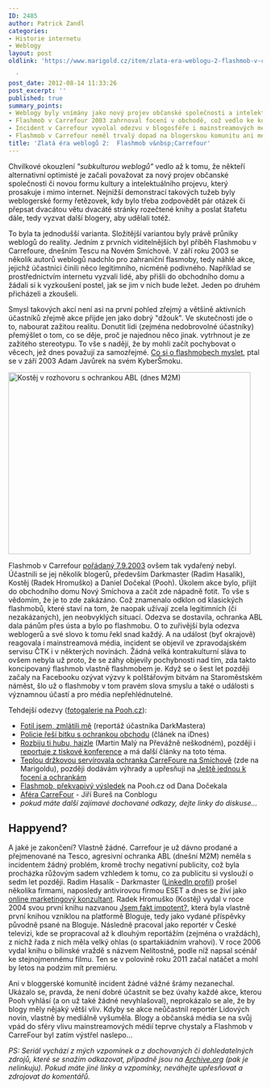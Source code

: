 ```yaml
---
ID: 2485
author: Patrick Zandl
categories:
- Historie internetu
- Weblogy
layout: post
oldlink: 'https://www.marigold.cz/item/zlata-era-weblogu-2-flashmob-v-carrefour

  '
post_date: 2012-08-14 11:33:26
post_excerpt: ''
published: true
summary_points:
- Weblogy byly vnímány jako nový projev občanské společnosti a intelektuálního projevu.
- Flashmob v Carrefour 2003 zahrnoval focení v obchodě, což vedlo ke konfliktu s ochrankou.
- Incident v Carrefour vyvolal odezvu v blogosféře i mainstreamových médiích.
- Flashmob v Carrefour neměl trvalý dopad na blogerskou komunitu ani média.
title: 'Zlatá éra weblogů 2:  Flashmob v&nbsp;Carrefour'
---
```


<p> Chvilkové okouzlení <em>"subkulturou weblogů"</em> vedlo až k tomu, že někteří alternativní optimisté je začali považovat za nový projev občanské společnosti či novou formu kultury a intelektuálního projevu, který prosakuje i mimo internet. Nejnižší demonstrací takových tužeb byly weblogerské formy řetězovek, kdy bylo třeba zodpovědět pár otázek či přepsat dvacátou větu dvacáté stránky rozečtené knihy a poslat štafetu dále, tedy vyzvat další blogery, aby udělali totéž. </p>


<p>To byla ta jednodušší varianta. Složitější variantou byly právě průniky weblogů do reality. Jedním z prvních viditelnějších byl příběh Flashmobu v Carrefoure, dnešním Tescu na Novém Smíchově.  V září roku 2003 se několik autorů weblogů nadchlo pro zahraniční flasmoby, tedy náhlé akce, jejichž účastníci činili něco legitimního, nicméně podivného. Například se prostřednictvím internetu vyzvali lidé, aby přišli do obchodního domu a žádali si k vyzkoušení postel, jak se jim v nich bude ležet. Jeden po druhém přicházeli a zkoušeli.</p>

<!--more-->

<p>Smysl takových akcí není asi na první pohled zřejmý a většině aktivních účastníků zřejmě akce přijde jen jako dobrý "džouk". Ve skutečnosti jde o to, nabourat zažitou realitu. Donutit lidi (zejména nedobrovolné účastníky) přemýšlet o tom, co se děje, proč je najednou něco jinak. vytrhnout je ze zažitého stereotypu. To vše s nadějí, že by mohli začít pochybovat o věcech, jež dnes považují za samozřejmé. <a href="http://blog.vozovna.cz/2003-09.html" target="_self" title="">Co si o flashmobech myslet</a>, ptal se v září 2003 Adam Javůrek na svém KyberŠmoku.</p>
<p><img src="http://www.pooh.cz/pooh/carrefour-nasili/DSC00937.JPG" id="blogsy-1344936179605.3809" class="" alt="Kostěj v rozhovoru s ochrankou ABL (dnes M2M)" width="480" height="360"><br></p>
<p>Flashmob v Carrefour <a href="http://www.pooh.cz/pooh/a.asp?a=2006190" target="_self" title="">pořádaný 7.9.2003</a> ovšem tak vydařený nebyl. Účastnili se jej několik blogerů, především Darkmaster (Radim Hasalík), Kostěj (Radek Hromuško) a Daniel Dočekal (Pooh). Úkolem akce bylo, přijít do obchodního domu Nový Smíchova a začít zde nápadně fotit. To vše s vědomím, že je to zde zakázáno. Což znamenalo odklon od klasických flashmobů, které staví na tom, že naopak užívají zcela legitimních (či nezakázaných), jen neobvyklých situací. Odezva se dostavila, ochranka ABL dala pánům přes ústa a bylo po flashmobu. O to zuřivější byla odezva weblogerů a své slovo k tomu řekl snad každý. A na událost (byť okrajově) reagovala i mainstreamová média, incident se objevil ve zpravodajském servisu ČTK i v některých novinách. Žádná velká kontrakulturní sláva to ovšem nebyla už proto, že se záhy objevily pochybnosti nad tím, zda takto koncipovaný flashmob vlastně flashmobem je. Když se o šest let později začaly na Facebooku ozývat výzvy k polštářovým bitvám na Staroměstském náměst, šlo už o flashmoby v tom pravém slova smyslu a také o události s významnou účastí a pro média nepřehlédnutelné. </p>
<p>Tehdejší odezvy (<a href="http://www.pooh.cz/pooh/a.asp?a=2006229&db=" target="_self" title="">fotogalerie na Pooh.cz</a>):</p>
<ul><li><a href="http://brouzdej.cz/blogy/darkmaster/941.html" target="_self" title="">Fotil jsem, zmlátili mě</a> (reportáž účastníka DarkMastera)</li><li><a href="http://zpravy.idnes.cz/policie-resi-bitku-s-ochrankou-obchodu-dhy-/domaci.aspx?c=A030908_134608_praha_ton" target="_self" title="">Policie řeší bitku s ochrankou obchodu</a> (článek na iDnes) </li><li><a href="http://blog.maly.cz/index.php?item=419" target="_self" title="">Rozbiju ti hubu, hajzle</a> (Martin Malý na Převážně neškodném), později i <a href="http://blog.maly.cz/index.php?cmt=449" target="_self" title="">reportuje z tiskové konference</a> a má další články na toto téma. <br></li><li><a href="http://www.marigold.cz/item/teplou-drzkovou-na-novem-smichove-servirovala-ochranka-carrefoure" target="_self" title="">Teplou držkovou servírovala ochranka CarreFoure na Smíchově</a> (zde na Marigoldu), později dodávám výhrady a upřesňuji na <a href="http://www.marigold.cz/item/jeste-jednou-k-foceni-a-k-ochrankam" target="_self" title="">Ještě jednou k focení a ochrankám</a></li><li><a href="http://www.pooh.cz/a.asp?a=2006228" target="_self" title="">Flashmob, překvapivý výsledek</a> na Pooh.cz od Dana Dočekala</li><li><a href="http://blog.converter.cz/index.php?p=231&c=1" target="_self" title="">Aféra CarreFour</a> - Jiří Bureš na Conblogu </li><li><em>pokud máte další zajímavé dochované odkazy, dejte linky do diskuse...</em></li></ul><h2>Happyend? </h2><p>A jaké je zakončení? Vlastně žádné.  Carrefour je už dávno prodané a přejmenované na Tesco, agresivní ochranka ABL (dnešní M2M) neměla s incidentem žádný problém, kromě trochy negativní publicity, což byla procházka růžovým sadem vzhledem k tomu, co za publicitu si vyslouží o sedm let později. Radim Hasalík - Darkmaster (<a href="http://cz.linkedin.com/in/radimhasalik" target="_self" title="">LinkedIn profil</a>) prošel několika firmami, naposledy antivirovou firmou ESET a dnes se živí jako <a href="http://www.parminut.cz" target="_self" title="">online marketingový konzultant</a>. Radek Hromuško (Kostěj) vydal v roce 2004 svou první knihu nazvanou <a href="http://books.google.cz/books/about/Jsem_fakt_impotent.html?id=UYHAAAAACAAJ&redir_esc=y" target="_self" title="">Jsem fakt impotent?</a>, která byla vlastně první knihou vzniklou na platformě Bloguje, tedy jako vydané příspěvky původně psané na Bloguje. Následně pracoval jako reportér v České televizi, kde se propracoval až k dlouhým reportážím (zejména o vraždách), z nichž řada z nich měla velký ohlas (o spartakiádním vrahovi). V roce 2006 vydal knihu o bílinské vraždě s názvem Nelítostně, podle níž napsal scénář ke stejnojmennému filmu. Ten se v polovině roku 2011 začal natáčet a mohl by letos na podzim mít premiéru. </p>
<p>Ani v bloggerské komunitě incident žádné vážné šrámy nezanechal. Ukázalo se, pravda, že není dobré účastnit se bez úvahy každé akce, kterou Pooh vyhlásí (a on už také žádné nevyhlašoval), neprokázalo se ale, že by blogy měly nějaký větší vliv. Kdyby se akce neůčastnil reportér Lidových novin, vlastně by mediálně vyšuměla. Blogy a občanská média se na svůj vpád do sféry vlivu mainstreamových médií teprve chystaly a Flashmob v CarreFour byl zatím výstřel naslepo... </p>
<p><em>PS: Seriál vychází z mých vzpomínek a z dochovaných či dohledatelných zdrojů, které se snažím odkazovat, případně jsou na <a href="http://Archive.org" x-apple-data-detectors="true" x-apple-data-detectors-result="1">Archive.org</a> (pak je nelinkuju). Pokud máte jiné linky a vzpomínky, neváhejte upřesňovat a zdrojovat do komentářů. </em> </p>
<p>&nbsp;</p>